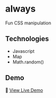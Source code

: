 # always

Fun CSS manipulation

## Technologies

- Javascript
- Map
- Math.random()

## Demo

🔗 [View Live Demo](https://sgrisak.github.io/always)
